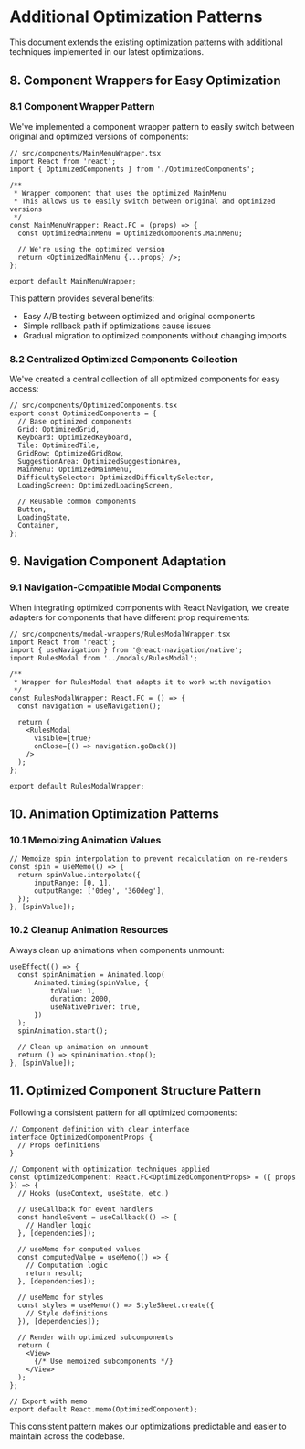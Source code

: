 # Additional Optimization Patterns

This document extends the existing optimization patterns with additional techniques implemented in our latest optimizations.

## 8. Component Wrappers for Easy Optimization

### 8.1 Component Wrapper Pattern

We've implemented a component wrapper pattern to easily switch between original and optimized versions of components:

```tsx
// src/components/MainMenuWrapper.tsx
import React from 'react';
import { OptimizedComponents } from './OptimizedComponents';

/**
 * Wrapper component that uses the optimized MainMenu
 * This allows us to easily switch between original and optimized versions
 */
const MainMenuWrapper: React.FC = (props) => {
  const OptimizedMainMenu = OptimizedComponents.MainMenu;
  
  // We're using the optimized version
  return <OptimizedMainMenu {...props} />;
};

export default MainMenuWrapper;
```

This pattern provides several benefits:
- Easy A/B testing between optimized and original components
- Simple rollback path if optimizations cause issues
- Gradual migration to optimized components without changing imports

### 8.2 Centralized Optimized Components Collection

We've created a central collection of all optimized components for easy access:

```tsx
// src/components/OptimizedComponents.tsx
export const OptimizedComponents = {
  // Base optimized components
  Grid: OptimizedGrid,
  Keyboard: OptimizedKeyboard,
  Tile: OptimizedTile,
  GridRow: OptimizedGridRow,
  SuggestionArea: OptimizedSuggestionArea,
  MainMenu: OptimizedMainMenu,
  DifficultySelector: OptimizedDifficultySelector,
  LoadingScreen: OptimizedLoadingScreen,
  
  // Reusable common components
  Button,
  LoadingState,
  Container,
};
```

## 9. Navigation Component Adaptation

### 9.1 Navigation-Compatible Modal Components

When integrating optimized components with React Navigation, we create adapters for components that have different prop requirements:

```tsx
// src/components/modal-wrappers/RulesModalWrapper.tsx
import React from 'react';
import { useNavigation } from '@react-navigation/native';
import RulesModal from '../modals/RulesModal';

/**
 * Wrapper for RulesModal that adapts it to work with navigation
 */
const RulesModalWrapper: React.FC = () => {
  const navigation = useNavigation();

  return (
    <RulesModal
      visible={true}
      onClose={() => navigation.goBack()}
    />
  );
};

export default RulesModalWrapper;
```

## 10. Animation Optimization Patterns

### 10.1 Memoizing Animation Values

```tsx
// Memoize spin interpolation to prevent recalculation on re-renders
const spin = useMemo(() => {
  return spinValue.interpolate({
      inputRange: [0, 1],
      outputRange: ['0deg', '360deg'],
  });
}, [spinValue]);
```

### 10.2 Cleanup Animation Resources

Always clean up animations when components unmount:

```tsx
useEffect(() => {
  const spinAnimation = Animated.loop(
      Animated.timing(spinValue, {
          toValue: 1,
          duration: 2000,
          useNativeDriver: true,
      })
  );
  spinAnimation.start();

  // Clean up animation on unmount
  return () => spinAnimation.stop();
}, [spinValue]);
```

## 11. Optimized Component Structure Pattern

Following a consistent pattern for all optimized components:

```tsx
// Component definition with clear interface
interface OptimizedComponentProps {
  // Props definitions
}

// Component with optimization techniques applied
const OptimizedComponent: React.FC<OptimizedComponentProps> = ({ props }) => {
  // Hooks (useContext, useState, etc.)
  
  // useCallback for event handlers
  const handleEvent = useCallback(() => {
    // Handler logic
  }, [dependencies]);
  
  // useMemo for computed values
  const computedValue = useMemo(() => {
    // Computation logic
    return result;
  }, [dependencies]);
  
  // useMemo for styles
  const styles = useMemo(() => StyleSheet.create({
    // Style definitions
  }), [dependencies]);
  
  // Render with optimized subcomponents
  return (
    <View>
      {/* Use memoized subcomponents */}
    </View>
  );
};

// Export with memo
export default React.memo(OptimizedComponent);
```

This consistent pattern makes our optimizations predictable and easier to maintain across the codebase.
